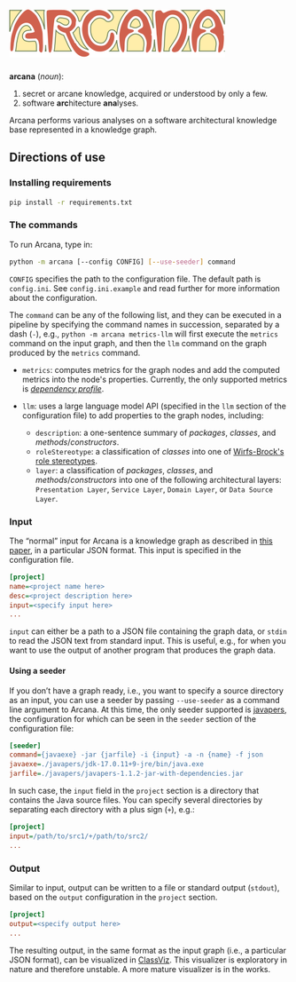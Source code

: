 # ![Arcana](arcana.svg)

**arcana** (*noun*):

1. secret or arcane knowledge, acquired or understood by only a few.
2. software **arc**hitecture **ana**lyses.

Arcana performs various analyses on a software architectural knowledge base represented in a knowledge graph.

## Directions of use

### Installing requirements

```bash
pip install -r requirements.txt
```

### The commands

To run Arcana, type in:

```bash
python -m arcana [--config CONFIG] [--use-seeder] command
```

`CONFIG` specifies the path to the configuration file. The default path is `config.ini`.  See `config.ini.example` and read further for more information about the configuration.

The `command` can be any of the following list, and they can be executed in a pipeline by specifying the command names in succession, separated by a dash (`-`), e.g., `python -m arcana metrics-llm` will first execute the `metrics` command on the input graph, and then the `llm` command on the graph produced by the `metrics` command.

- `metrics`: computes metrics for the graph nodes and add the computed metrics into the node's properties. Currently, the only supported metrics is [*dependency profile*](https://doi.org/10.1109/ICSM.2011.6080827).
- `llm`: uses a large language model API (specified in the `llm` section of the configuration file) to add properties to the graph nodes, including:

	- `description`: a one-sentence summary of *packages*, *classes*, and *methods*/*constructors*.
	- `roleStereotype`: a classification of *classes* into one of [Wirfs-Brock's role stereotypes](https://wirfs-brock.com/PDFs/Characterizing%20Classes.pdf).
	- `layer`: a classification of *packages*, *classes*, and *methods*/*constructors* into one of the following architectural layers: `Presentation Layer`, `Service Layer`, `Domain Layer`, or `Data Source Layer`.

### Input

The “normal” input for Arcana is a knowledge graph as described in [this paper](https://doi.org/10.1109/MSR59073.2023.00029), in a particular JSON format. This input is specified in the configuration file.

```ini
[project]
name=<project name here>
desc=<project description here>
input=<specify input here>
...
```

`input` can either be a path to a JSON file containing the graph data, or `stdin` to read the JSON text from standard input. This is useful, e.g., for when you want to use the output of another program that produces the graph data.

#### Using a seeder

If you don’t have a graph ready, i.e., you want to specify a source directory as an input, you can use a seeder by passing `--use-seeder` as a command line argument to Arcana. At this time, the only seeder supported is [javapers](https://github.com/rsatrioadi/javapers), the configuration for which can be seen in the `seeder` section of the configuration file:

```ini
[seeder]
command={javaexe} -jar {jarfile} -i {input} -a -n {name} -f json
javaexe=./javapers/jdk-17.0.11+9-jre/bin/java.exe
jarfile=./javapers/javapers-1.1.2-jar-with-dependencies.jar
```

In such case, the `input` field in the `project` section is a directory that contains the Java source files. You can specify several directories by separating each directory with a plus sign (`+`), e.g.:

```ini
[project]
input=/path/to/src1/+/path/to/src2/
...
```

### Output

Similar to input, output can be written to a file or standard output (`stdout`), based on the `output` configuration in the `project` section.

```ini
[project]
output=<specify output here>
...
```

The resulting output, in the same format as the input graph (i.e., a particular JSON format), can be visualized in [ClassViz](https://rsatrioadi.github.io/classviz/). This visualizer is exploratory in nature and therefore unstable. A more mature visualizer is in the works.
